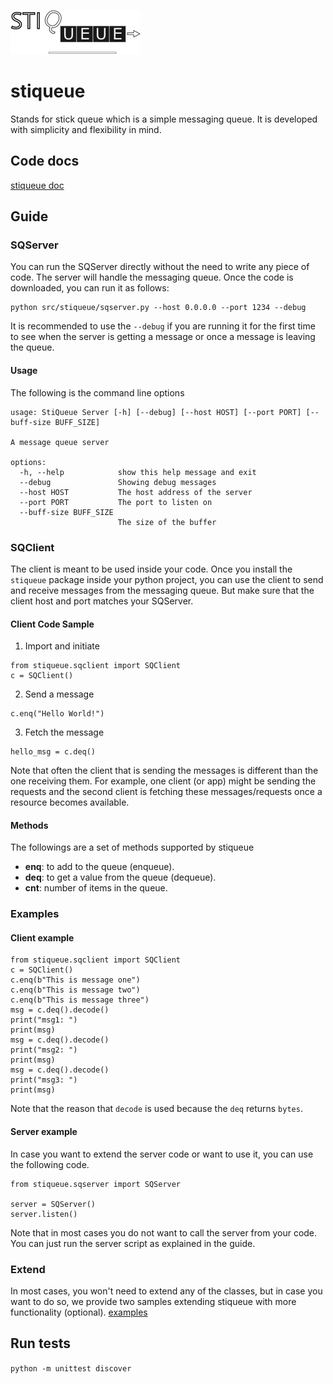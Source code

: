 
![stiqueue](https://github.com/ahmad88me/stiqueue/raw/main/stiqueue.png)


# stiqueue


Stands for stick queue which is a simple messaging queue. It is developed with simplicity and flexibility in mind.  

## Code docs
[stiqueue doc](https://ahmad88me.github.io/stiqueue/)

## Guide 

### SQServer
You can run the SQServer directly without the need to write any piece of code.
The server will handle the messaging queue. Once the code is downloaded, you can run it as follows:
```
python src/stiqueue/sqserver.py --host 0.0.0.0 --port 1234 --debug
```
It is recommended to use the `--debug` if you are running it for the first time to 
see when the server is getting a message or once a message is leaving the queue.

#### Usage
The following is the command line options
```
usage: StiQueue Server [-h] [--debug] [--host HOST] [--port PORT] [--buff-size BUFF_SIZE]

A message queue server

options:
  -h, --help            show this help message and exit
  --debug               Showing debug messages
  --host HOST           The host address of the server
  --port PORT           The port to listen on
  --buff-size BUFF_SIZE
                        The size of the buffer
```

### SQClient
The client is meant to be used inside your code. Once you install the `stiqueue` package
inside your python project, you can use the client to send and receive messages from the 
messaging queue. But make sure that the client host and port matches your SQServer.

#### Client Code Sample
1. Import and initiate
```
from stiqueue.sqclient import SQClient
c = SQClient()
```
2. Send a message
```
c.enq("Hello World!")
```
3. Fetch the message
```
hello_msg = c.deq()
```

Note that often the client that is sending the messages is different than the one receiving them.
For example, one client (or app) might be sending the requests and the second client is 
fetching these messages/requests once a resource becomes available.

#### Methods
The followings are a set of methods supported by stiqueue
* **enq**: to add to the queue (enqueue).
* **deq**: to get a value from the queue (dequeue).
* **cnt**: number of items in the queue.

### Examples

#### Client example

```
from stiqueue.sqclient import SQClient
c = SQClient()
c.enq(b"This is message one")
c.enq(b"This is message two")
c.enq(b"This is message three")
msg = c.deq().decode()
print("msg1: ")
print(msg)
msg = c.deq().decode()
print("msg2: ")
print(msg)
msg = c.deq().decode()
print("msg3: ")
print(msg)
```
Note that the reason that `decode` is used because the `deq` returns `bytes`. 

#### Server example
In case you want to extend the server code or want to use it, you can use the following code.
```
from stiqueue.sqserver import SQServer

server = SQServer()
server.listen()
```
Note that in most cases you do not want to call the server from your code. You can just run the 
server script as explained in the guide.

### Extend
In most cases, you won't need to extend any of the classes, but in case you want to do so,
we provide two samples extending stiqueue with more functionality (optional). [examples](https://github.com/ahmad88me/stiqueue/tree/main/example)


## Run tests
```python -m unittest discover```




